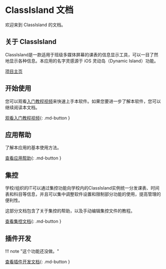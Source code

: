 # ClassIsland 文档

欢迎来到 ClassIsland 的文档。

## 关于 ClassIsland

ClassIsland是一款适用于班级多媒体屏幕的课表的信息显示工具，可以一目了然地显示各种信息。本应用的名字灵感源于 iOS 灵动岛（Dynamic Island）功能。

[项目主页](https://github.com/HelloWRC/ClassIsland)

## 开始使用

您可以观看[入门教程视频](https://www.bilibili.com/video/BV1fA4m1A7uZ/)来快速上手本软件。如果您要进一步了解本软件，您可以继续阅读本文档。

[观看入门教程视频](https://www.bilibili.com/video/BV1fA4m1A7uZ/){: .md-button }

## 应用帮助

了解本应用的基本使用方法。

[查看应用帮助](app){: .md-button }

## 集控

学校/组织的IT可以通过集控功能向学校内的ClassIsland实例统一分发课表、时间表和科目等信息，并且可以集中调整软件设置和限制部分功能的使用，提高管理的便利性。

这部分文档包含了关于集控的帮助，以及手动编辑集控文件的教程。

[查看集控文档](management){: .md-button }

## 插件开发

!!! note "这个功能还没做。"

[查看插件开发文档](plugins){: .md-button }